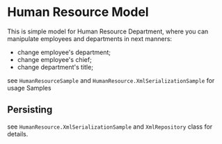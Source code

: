 # Human Resource Model

This is simple model for Human Resource Department, where you can manipulate
employees and departments in next manners:
  - change employee's department;
  - change employee's chief;
  - change department's title;
  
see `HumanResourceSample` and `HumanResource.XmlSerializationSample` for usage Samples
  
## Persisting

see `HumanResource.XmlSerializationSample` and `XmlRepository` class for details.